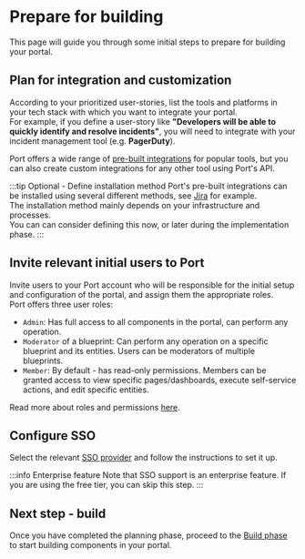 # Prepare for building

This page will guide you through some initial steps to prepare for building your portal.

## Plan for integration and customization

According to your prioritized user-stories, list the tools and platforms in your tech stack with which you want to integrate your portal.  
For example, if you define a user-story like **"Developers will be able to quickly identify and resolve incidents"**, you will need to integrate with your incident management tool (e.g. **PagerDuty**).

Port offers a wide range of [pre-built integrations](/build-your-software-catalog/sync-data-to-catalog/) for popular tools, but you can also create custom integrations for any other tool using Port's API.

:::tip Optional - Define installation method
Port's pre-built integrations can be installed using several different methods, see [Jira](/build-your-software-catalog/sync-data-to-catalog/project-management/jira/#setup) for example.  
The installation method mainly depends on your infrastructure and processes.  
You can can consider defining this now, or later during the implementation phase.
:::

## Invite relevant initial users to Port

Invite users to your Port account who will be responsible for the initial setup and configuration of the portal, and assign them the appropriate roles.  
Port offers three user roles:
- `Admin`: Has full access to all components in the portal, can perform any operation.
- `Moderator` of a blueprint: Can perform any operation on a specific blueprint and its entities. Users can be moderators of multiple blueprints.
- `Member`: By default - has read-only permissions. Members can be granted access to view specific pages/dashboards, execute self-service actions, and edit specific entities.  

Read more about roles and permissions [here](https://docs.port.io/sso-rbac/rbac/).

## Configure SSO

Select the relevant [SSO provider](/sso-rbac/sso-providers/) and follow the instructions to set it up.

:::info Enterprise feature
Note that SSO support is an enterprise feature. If you are using the free tier, you can skip this step.
:::

## Next step - build

Once you have completed the planning phase, proceed to the [Build phase](/guides/implementation-guide/build/install-integrations) to start building components in your portal.